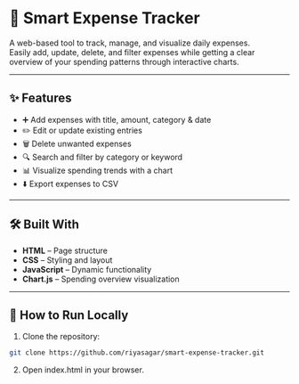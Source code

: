 # 💸 Smart Expense Tracker

A web-based tool to track, manage, and visualize daily expenses.  
Easily add, update, delete, and filter expenses while getting a clear overview of your spending patterns through interactive charts.

---

## ✨ Features
- ➕ Add expenses with title, amount, category & date  
- ✏️ Edit or update existing entries  
- 🗑 Delete unwanted expenses  
- 🔍 Search and filter by category or keyword  
- 📊 Visualize spending trends with a chart  
- ⬇️ Export expenses to CSV  

---

## 🛠️ Built With
- **HTML** – Page structure  
- **CSS** – Styling and layout  
- **JavaScript** – Dynamic functionality  
- **Chart.js** – Spending overview visualization  

---

## 🚀 How to Run Locally
1. Clone the repository:

```bash
git clone https://github.com/riyasagar/smart-expense-tracker.git
```
2. Open index.html in your browser.
